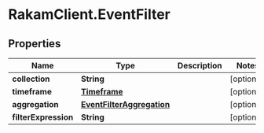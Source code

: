 # RakamClient.EventFilter

## Properties
Name | Type | Description | Notes
------------ | ------------- | ------------- | -------------
**collection** | **String** |  | [optional] 
**timeframe** | [**Timeframe**](Timeframe.md) |  | [optional] 
**aggregation** | [**EventFilterAggregation**](EventFilterAggregation.md) |  | [optional] 
**filterExpression** | **String** |  | [optional] 



